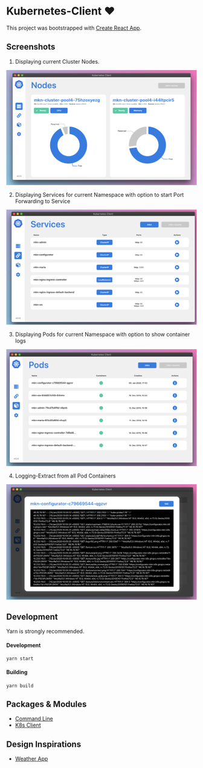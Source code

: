 # Kubernetes-Client ❤️

This project was bootstrapped with [Create React App](https://github.com/facebook/create-react-app).

## Screenshots

1. Displaying current Cluster Nodes.

![Dashboard with Nodes Overview](./images/nodes.png)

2. Displaying Services for current Namespace with option to start Port Forwarding to Service

![Services](./images/services.png)

3. Displaying Pods for current Namespace with option to show container logs

![Pods](./images/pods.png)

4. Logging-Extract from all Pod Containers

![Pod Logs](./images/logs.png)

## Development

Yarn is strongly recommended.

#### Development

```
yarn start
```

#### Building

```
yarn build
```

## Packages & Modules

- [Command Line](https://www.npmjs.com/package/node-cmd)
- [K8s Client](https://github.com/godaddy/kubernetes-client)

## Design Inspirations

- [Weather App](https://dribbble.com/shots/6066535-Weather-Analysis-Process-Dashboard)
